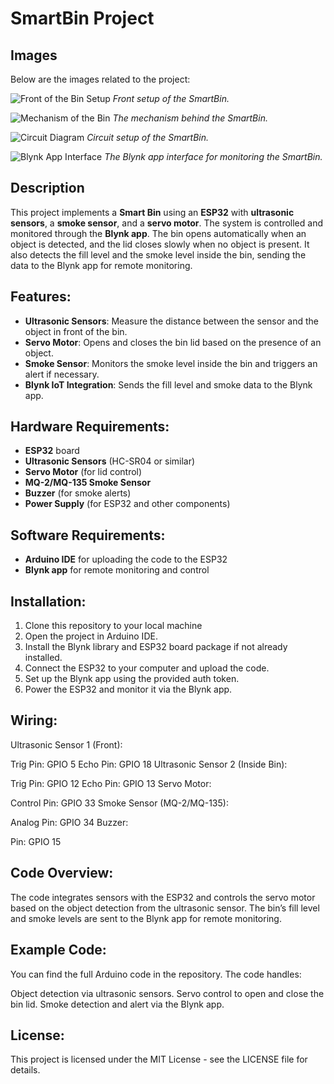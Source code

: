 # SmartBin Project

## Images
Below are the images related to the project:

![Front of the Bin Setup](images/front_of_bin_setup.jpg)
*Front setup of the SmartBin.*

![Mechanism of the Bin](images/mechanism_of_bin.jpeg)
*The mechanism behind the SmartBin.*

![Circuit Diagram](images/circuit_pic_of_bin_inside.jpeg)
*Circuit setup of the SmartBin.*

![Blynk App Interface](images/blynk_app_interface.jpeg)
*The Blynk app interface for monitoring the SmartBin.*

## Description
This project implements a **Smart Bin** using an **ESP32** with **ultrasonic sensors**, a **smoke sensor**, and a **servo motor**. The system is controlled and monitored through the **Blynk app**. The bin opens automatically when an object is detected, and the lid closes slowly when no object is present. It also detects the fill level and the smoke level inside the bin, sending the data to the Blynk app for remote monitoring.

## Features:
- **Ultrasonic Sensors**: Measure the distance between the sensor and the object in front of the bin.
- **Servo Motor**: Opens and closes the bin lid based on the presence of an object.
- **Smoke Sensor**: Monitors the smoke level inside the bin and triggers an alert if necessary.
- **Blynk IoT Integration**: Sends the fill level and smoke data to the Blynk app.

## Hardware Requirements:
- **ESP32** board
- **Ultrasonic Sensors** (HC-SR04 or similar)
- **Servo Motor** (for lid control)
- **MQ-2/MQ-135 Smoke Sensor**
- **Buzzer** (for smoke alerts)
- **Power Supply** (for ESP32 and other components)

## Software Requirements:
- **Arduino IDE** for uploading the code to the ESP32
- **Blynk app** for remote monitoring and control

## Installation:
1. Clone this repository to your local machine
2. Open the project in Arduino IDE.
3. Install the Blynk library and ESP32 board package if not already installed.
4. Connect the ESP32 to your computer and upload the code.
5. Set up the Blynk app using the provided auth token.
6. Power the ESP32 and monitor it via the Blynk app.

## Wiring:
Ultrasonic Sensor 1 (Front):

Trig Pin: GPIO 5
Echo Pin: GPIO 18
Ultrasonic Sensor 2 (Inside Bin):

Trig Pin: GPIO 12
Echo Pin: GPIO 13
Servo Motor:

Control Pin: GPIO 33
Smoke Sensor (MQ-2/MQ-135):

Analog Pin: GPIO 34
Buzzer:

Pin: GPIO 15

## Code Overview:
The code integrates sensors with the ESP32 and controls the servo motor based on the object detection from the ultrasonic sensor. The bin’s fill level and smoke levels are sent to the Blynk app for remote monitoring.

## Example Code:
You can find the full Arduino code in the repository. The code handles:

Object detection via ultrasonic sensors.
Servo control to open and close the bin lid.
Smoke detection and alert via the Blynk app.

## License:
This project is licensed under the MIT License - see the LICENSE file for details.
